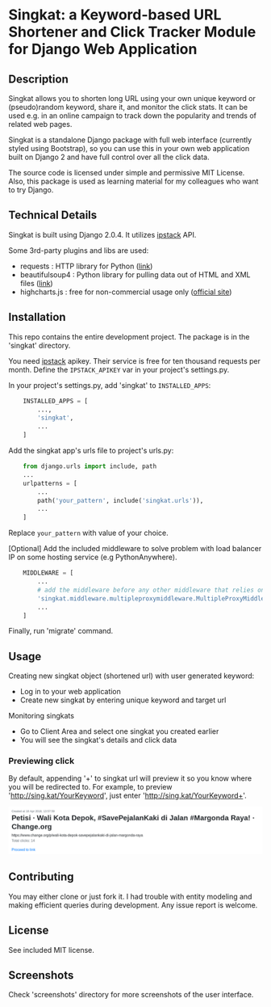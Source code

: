# Singkat: a Keyword-based URL Shortener and Click Tracker Module for Django Web Application

## Description

Singkat allows you to shorten long URL using your own unique keyword or (pseudo)random keyword, share it, and monitor the click stats. It can be used e.g. in an online campaign to track down the popularity and trends of related web pages.

Singkat is a standalone Django package with full web interface (currently styled using Bootstrap), so you can use this in your own web application built on Django 2 and have full control over all the click data.

The source code is licensed under simple and permissive MIT License. Also, this package is used as learning material for my colleagues who want to try Django.

## Technical Details

Singkat is built using Django 2.0.4. It utilizes [ipstack](https://ipstack.com/) API.

Some 3rd-party plugins and libs are used:

- requests          : HTTP library for Python ([link](http://docs.python-requests.org/en/master/))
- beautifulsoup4    : Python library for pulling data out of HTML and XML files ([link](https://www.crummy.com/software/BeautifulSoup/))
- highcharts.js     : free for non-commercial usage only ([official site](https://www.highcharts.com/blog/products/highcharts/))

## Installation

This repo contains the entire development project. The package is in the 'singkat' directory.

You need [ipstack](https://ipstack.com/) apikey. Their service is free for ten thousand requests per month. Define the `IPSTACK_APIKEY` var in your project's settings.py.

In your project's settings.py, add 'singkat' to `INSTALLED_APPS`:

```python
    INSTALLED_APPS = [
        ...,
        'singkat',
        ...
    ]
```

Add the singkat app's urls file to project's urls.py:

```python
    from django.urls import include, path
    ...
    urlpatterns = [
        ...
        path('your_pattern', include('singkat.urls')),
        ...
    ]
```

Replace `your_pattern` with value of your choice.

[Optional] Add the included middleware to solve problem with load balancer IP on some hosting service (e.g PythonAnywhere).

```python
    MIDDLEWARE = [
        ...
        # add the middleware before any other middleware that relies on the value of get_host()
        'singkat.middleware.multipleproxymiddleware.MultipleProxyMiddleware',
        ...
    ]
```

Finally, run 'migrate' command.

## Usage

Creating new singkat object (shortened url) with user generated keyword:

- Log in to your web application
- Create new singkat by entering unique keyword and target url

Monitoring singkats

- Go to Client Area and select one singkat you created earlier
- You will see the singkat's details and click data

### Previewing click
By default, appending '+' to singkat url will preview it so you know where you will be redirected to. For example, to preview 'http://sing.kat/YourKeyword', just enter 'http://sing.kat/YourKeyword+'.

![click preview](screenshots/click-preview.png)

## Contributing

You may either clone or just fork it. I had trouble with entity modeling and making efficient queries during development. Any issue report is welcome.

## License

See included MIT license.

## Screenshots

Check 'screenshots' directory for more screenshots of the user interface.

